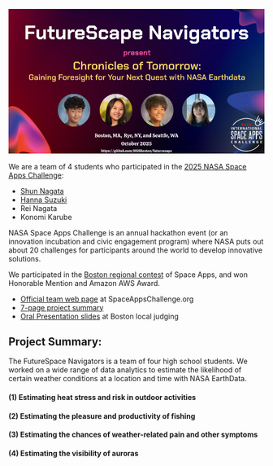 <p align="center">
  <img src="images/logo.png" width="750" />
</p>

We are a team of 4 students who participated in the [2025 NASA Space Apps Challenge](https://www.spaceappschallenge.org/2025/):

- [Shun Nagata](https://github.com/shunnagata35)
- [Hanna Suzuki](https://github.com/HSSBoston/)
- Rei Nagata
- Konomi Karube

NASA Space Apps Challenge is an annual hackathon event (or an innovation incubation and civic engagement program) where NASA puts out about 20 challenges for participants around the world to develop innovative solutions.

We participated in the [Boston regional contest](https://www.spaceappschallenge.org/2025/local-events/boston/) of Space Apps, and won Honorable Mention and Amazon AWS Award. 

- [Official team web page](https://www.spaceappschallenge.org/2025/find-a-team/futurescape-navigators/?tab=project) at SpaceAppsChallenge.org
- [7-page project summary](https://docs.google.com/presentation/d/1e3Kvd_qfm2isCm5xuYmzgIN8jB0gbaObtXhRDeRNjJ0/edit?slide=id.g1b0e7df1845_2_75#slide=id.g1b0e7df1845_2_75)
- [Oral Presentation slides](https://docs.google.com/presentation/d/166a0fMkDra3B9j8fxCaG4QLcnFUE1G8V7Rina4QTMiw/edit?usp=sharing) at Boston local judging


## Project Summary:

The FutureSpace Navigators is a team of four high school students. We worked on a wide range of data analytics to estimate the likelihood of certain weather conditions at a location and time with NASA EarthData.

#### (1) Estimating heat stress and risk in outdoor activities

#### (2) Estimating the pleasure and productivity of fishing

#### (3) Estimating the chances of weather-related pain and other symptoms

#### (4) Estimating the visibility of auroras
